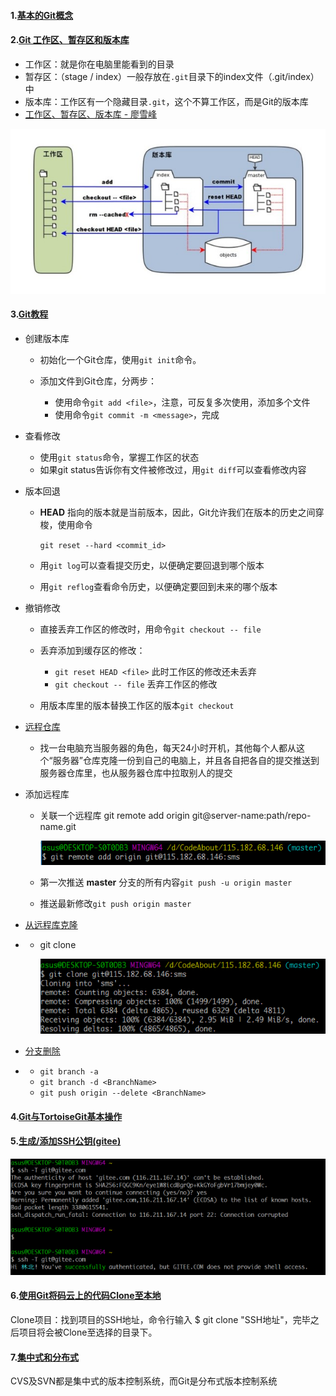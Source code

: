 #### 1.[基本的Git概念](https://www.jianshu.com/p/df4f947d99e9)

#### 2.[Git 工作区、暂存区和版本库](http://www.runoob.com/git/git-workspace-index-repo.html)

- 工作区：就是你在电脑里能看到的目录
- 暂存区：（stage / index）一般存放在`.git`目录下的index文件（.git/index）中
- 版本库：工作区有一个隐藏目录`.git`，这个不算工作区，而是Git的版本库
- [工作区、暂存区、版本库 - 廖雪峰](https://www.liaoxuefeng.com/wiki/0013739516305929606dd18361248578c67b8067c8c017b000/0013745374151782eb658c5a5ca454eaa451661275886c6000)

![image-20200207230320571](image-20200207230320571.png)

#### 3.[Git教程](https://www.liaoxuefeng.com/wiki/0013739516305929606dd18361248578c67b8067c8c017b000)

- 创建版本库

  - 初始化一个Git仓库，使用`git init`命令。

  - 添加文件到Git仓库，分两步：

    - 使用命令`git add <file>`，注意，可反复多次使用，添加多个文件
    - 使用命令`git commit -m <message>`，完成

- 查看修改

  - 使用`git status`命令，掌握工作区的状态
  - 如果git status告诉你有文件被修改过，用`git diff`可以查看修改内容

- 版本回退

  - **HEAD** 指向的版本就是当前版本，因此，Git允许我们在版本的历史之间穿梭，使用命令

    `git reset --hard <commit_id>`

  - 用`git log`可以查看提交历史，以便确定要回退到哪个版本

  - 用`git reflog`查看命令历史，以便确定要回到未来的哪个版本

- 撤销修改

  - 直接丢弃工作区的修改时，用命令`git checkout -- file`

  - 丢弃添加到缓存区的修改：

    - `git reset HEAD <file>` 此时工作区的修改还未丢弃
    - `git checkout -- file` 丢弃工作区的修改

  - 用版本库里的版本替换工作区的版本`git checkout`

- [远程仓库](https://www.liaoxuefeng.com/wiki/0013739516305929606dd18361248578c67b8067c8c017b000/001374385852170d9c7adf13c30429b9660d0eb689dd43a000)

  - 找一台电脑充当服务器的角色，每天24小时开机，其他每个人都从这个“服务器”仓库克隆一份到自己的电脑上，并且各自把各自的提交推送到服务器仓库里，也从服务器仓库中拉取别人的提交

- 添加远程库

  - 关联一个远程库 git remote add origin git@server-name:path/repo-name.git
  
    ![image-20200207230600362](image-20200207230600362.png)
  
  - 第一次推送 **master** 分支的所有内容`git push -u origin master`
  - 推送最新修改`git push origin master`

- [从远程库克隆](https://www.liaoxuefeng.com/wiki/0013739516305929606dd18361248578c67b8067c8c017b000/001375233990231ac8cf32ef1b24887a5209f83e01cb94b000)

- - git clone

    ![image-20200207230705923](image-20200207230705923.png)

- [分支删除](https://blog.csdn.net/qq_32452623/article/details/54340749)

- - `git branch -a`
  - `git branch -d <BranchName>`
  - `git push origin --delete <BranchName>`

#### 4.[Git与TortoiseGit基本操作 ](https://blog.csdn.net/renfufei/article/details/41647973)

#### 5.[生成/添加SSH公钥(gitee)](https://gitee.com/help/articles/4181#article-header0)

![image-20200207230755400](image-20200207230755400.png)

#### 6.[使用Git将码云上的代码Clone至本地](https://www.cnblogs.com/yi0921/p/7928985.html)

Clone项目：找到项目的SSH地址，命令行输入 $ git clone "SSH地址"，完毕之后项目将会被Clone至选择的目录下。

#### 7.[集中式和分布式](https://www.liaoxuefeng.com/wiki/0013739516305929606dd18361248578c67b8067c8c017b000/001374027586935cf69c53637d8458c9aec27dd546a6cd6000)

CVS及SVN都是集中式的版本控制系统，而Git是分布式版本控制系统